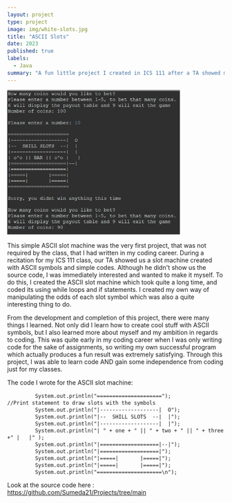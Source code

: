 ```yaml
---
layout: project
type: project
image: img/white-slots.jpg
title: "ASCII Slots"
date: 2023
published: true
labels:
  - Java
summary: "A fun little project I created in ICS 111 after a TA showed me the running program."
---
```


  <img width="400px" src="../img/Screenshot 2023-08-31 152833.png" alt="Slots program running" >


This simple ASCII slot machine was the very first project, that was not required by the class, that I had written in my coding career. During a recitation for my ICS 111 class, our TA showed us a slot machine created with ASCII symbols and simple codes. Although he didn't show us the source code, I was immediately interested and wanted to make it myself. To do this, I created the ASCII slot machine which took quite a long time, and coded its using while loops and if statements. I created my own way of manipulating the odds of each slot symbol which was also a quite interesting thing to do. 

From the development and completion of this project, there were many things I learned. Not only did I learn how to create cool stuff with ASCII symbols, but I also learned more about myself and my ambition in regards to coding. This was quite early in my coding career when I was only writing code for the sake of assignments, so writing my own successful program which actually produces a fun result was extremely satisfying. Through this project, I was able to learn code AND gain some independence from coding just for my classes.

The code I wrote for the ASCII slot machine:

```
         System.out.println("=====================");                         //Print statement to draw slots with the symbols
         System.out.println("|-------------------|  O");
         System.out.println("|--  SHILL SLOTS  --|  |");
         System.out.println("|-------------------|  |");
         System.out.println("| " + one + " || " + two + " || " + three +" |   |" );
         System.out.println("|===================|--|");
         System.out.println("|===================|");
         System.out.println("|=====|       |=====|");
         System.out.println("|=====|       |=====|"); 
         System.out.println("=====================\n");
```

Look at the source code here : <a href="https://github.com/Sumeda21/Projects/tree/main">https://github.com/Sumeda21/Projects/tree/main</a>

